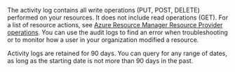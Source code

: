 The activity log contains all write operations (PUT, POST, DELETE) performed on your resources. It does not include read operations (GET). For a list of resource actions, see [Azure Resource Manager Resource Provider operations](../articles/active-directory/role-based-access-control-resource-provider-operations.md). You can use the audit logs to find an error when troubleshooting or to monitor how a user in your organization modified a resource.

Activity logs are retained for 90 days. You can query for any range of dates, as long as the starting date is not more than 90 days in the past.
<!-- Update_Description: wording update -->
<!-- ms.date 12/25/2017 -->